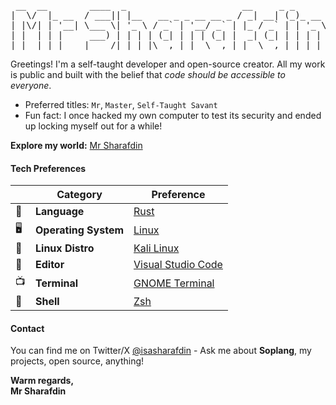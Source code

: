 <pre> __  __        ____  _                      __     _ _       
|  \/  |_ __  / ___|| |__   __ _ _ __ __ _ / _| __| (_)_ __  
| |\/| | &apos;__| \___ \| &apos;_ \ / _` | &apos;__/ _` | |_ / _` | | &apos;_ \ 
| |  | | |     ___) | | | | (_| | | | (_| |  _| (_| | | | | |
|_|  |_|_|    |____/|_| |_|\__,_|_|  \__,_|_|  \__,_|_|_| |_|</pre>

Greetings! I'm a self-taught developer and open-source creator. All my work is public and built with the belief that *code should be accessible to everyone*.

- Preferred titles: `Mr`, `Master`, `Self-Taught Savant`
- Fun fact: I once hacked my own computer to test its security and ended up locking myself out for a while!

**Explore my world:** [Mr Sharafdin](https://sharafdin.com)

#### Tech Preferences

|     | **Category**         | **Preference**                                            |
| --- | -------------------- | --------------------------------------------------------- |
| 🦀   | **Language**         | [Rust](https://www.rust-lang.org/)                        |
| 🖥   | **Operating System** | [Linux](https://www.linux.org/)                           |
| 🐧   | **Linux Distro**     | [Kali Linux](https://www.kali.org/)                       |
| 📝   | **Editor**           | [Visual Studio Code](https://github.com/Microsoft/vscode) |
| 📺   | **Terminal**         | [GNOME Terminal](https://wiki.gnome.org/Apps/Terminal)    |
| 🐚   | **Shell**            | [Zsh](https://www.zsh.org/)                               |

#### Contact

You can find me on Twitter/X [@isasharafdin](https://twitter.com/isasharafdin) - Ask me about **Soplang**, my projects, open source, anything!

**Warm regards,**  
**Mr Sharafdin**
